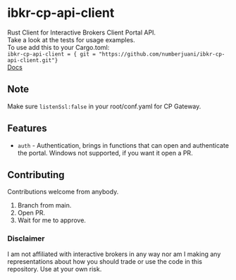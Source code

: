 # ibkr-cp-api-client
Rust Client for Interactive Brokers Client Portal API. </br>
Take a look at the tests for usage examples. </br>
To use add this to your Cargo.toml: </br>
```ibkr-cp-api-client = { git = "https://github.com/numberjuani/ibkr-cp-api-client.git"} ``` </br>
[Docs](https://interactivebrokers.github.io/cpwebapi/) </br>
## Note 
Make sure ```listenSsl:false``` in your root/conf.yaml for CP Gateway.

## Features
- `auth` - Authentication, brings in functions that can open and authenticate the portal. Windows not supported, if you want it open a PR.
## Contributing
Contributions welcome from anybody.
1. Branch from main.
2. Open PR.
3. Wait for me to approve.
### Disclaimer
I am not affiliated with interactive brokers in any way nor am I making
any representations about how you should trade or use the code in this repository.
Use at your own risk.

